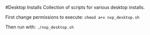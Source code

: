 #Desktop Installs
Collection of scripts for various desktop installs.

First change permissions to execute:
`chmod a+x nxp_desktop.sh`

Then run with:
`./nxp_desktop.sh`
